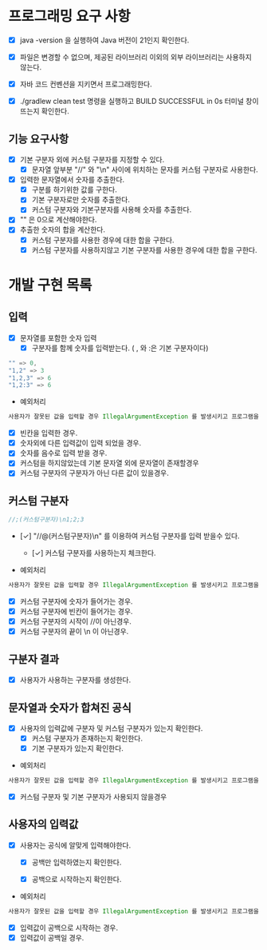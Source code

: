 # 프로그래밍 요구 사항

- [x] java -version 을 실행하여 Java 버전이 21인지 확인한다.
- [x] 파일은 변경할 수 없으며, 제공된 라이브러리 이외의 외부 라이브러리는 사용하지 않는다.
- [x] 자바 코드 컨벤션을 지키면서 프로그래밍한다.
- [x] ./gradlew clean test 명령을 실행하고 BUILD SUCCESSFUL in 0s 터미널 창이 뜨는지 확인한다.


## 기능 요구사항
- [x] 기본 구분자 외에 커스텀 구분자를 지정할 수 있다.
  - [x] 문자열 앞부분 "//" 와 "\n" 사이에 위치하는 문자를 커스텀 구분자로 사용한다.
- [x] 입력한 문자열에서 숫자를 추출한다.
  - [x] 구분를 하기위한 값를 구한다.
  - [x] 기본 구분자로만 숫자를 추출한다.
  - [x] 커스텀 구분자와 기본구분자를 사용해 숫자를 추출한다.
- [x] "" 은 0으로 계산해야한다.
- [x] 추출한 숫자의 합을 계산한다.
  - [x] 커스텀 구분자를 사용한 경우에 대한 합을 구한다.
  - [X] 커스텀 구분자를 사용하지않고 기본 구분자를 사용한 경우에 대한 합을 구한다.

# 개발 구현 목록

## 입력

- [x] 문자열를 포함한 숫자 입력
  - [x] 구분자를 함께 숫자를 입력받는다. ( , 와 :은 기본 구분자이다)
  
```java
"" => 0,
"1,2" => 3
"1,2,3" => 6
"1,2:3" => 6
```

- 예외처리 

```java
사용자가 잘못된 값을 입력할 경우 IllegalArgumentException 를 발생시키고 프로그램을 종료시킨다.
```
- [x] 빈칸을 입력한 경우.
- [x] 숫자외에 다른 입력값이 입력 되었을 경우.
- [x] 숫자를 음수로 입력 받을 경우.
- [x] 커스텀을 하지않았는데 기본 문자열 외에 문자열이 존재할경우
- [x] 커스텀 구분자의 구분자가 아닌 다른 값이 있을경우.

## 커스텀 구분자

```java
//;(커스텀구분자)\n1;2;3
```
- [✓] "//@(커스텀구분자)\n" 를 이용하여 커스텀 구분자를 입력 받을수 있다.
  - [✓] 커스텀 구분자를 사용하는지 체크한다.
  

- 예외처리

```java
사용자가 잘못된 값을 입력할 경우 IllegalArgumentException 를 발생시키고 프로그램을 종료시킨다.
```
- [x] 커스텀 구분자에 숫자가 들어가는 경우.
- [x] 커스텀 구분자에 빈칸이 들어가는 경우.
- [x] 커스텀 구분자의 시작이 //이 아닌경우.
- [x] 커스텀 구분자의 끝이 \n 이 아닌경우.

## 구분자 결과

- [x] 사용자가 사용하는 구분자를 생성한다.


## 문자열과 숫자가 합쳐진 공식

- [x] 사용자의 입력값에 구분자 및 커스텀 구분자가 있는지 확인한다.
  - [x] 커스텀 구분자가 존재하는지 확인한다.
  - [x] 기본 구분자가 있는지 확인한다.

- 예외처리

```java
사용자가 잘못된 값을 입력할 경우 IllegalArgumentException 를 발생시키고 프로그램을 종료시킨다.
```
- [x] 커스텀 구분자 및 기본 구분자가 사용되지 않을경우

## 사용자의 입력값

- [x] 사용자는 공식에 알맞게 입력해야한다.
  - [x] 공백만 입력하였는지 확인한다.
  - [x] 공백으로 시작하는지 확인한다.


- 예외처리

```java
사용자가 잘못된 값을 입력할 경우 IllegalArgumentException 를 발생시키고 프로그램을 종료시킨다.
```
- [x] 입력값이 공백으로 시작하는 경우.
- [x] 입력값이 공백일 경우.